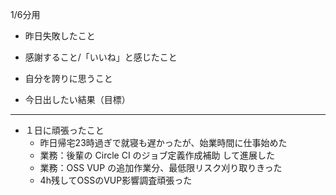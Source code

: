 1/6分用

- 昨日失敗したこと


- 感謝すること/「いいね」と感じたこと


- 自分を誇りに思うこと


- 今日出したい結果（目標）

---

- １日に頑張ったこと
	- 昨日帰宅23時過ぎで就寝も遅かったが、始業時間に仕事始めた
	- 業務：後輩の Circle CI のジョブ定義作成補助 して進展した
	- 業務：OSS VUP の追加作業分、最低限リスク刈り取りきった
	- 4h残してOSSのVUP影響調査頑張った
